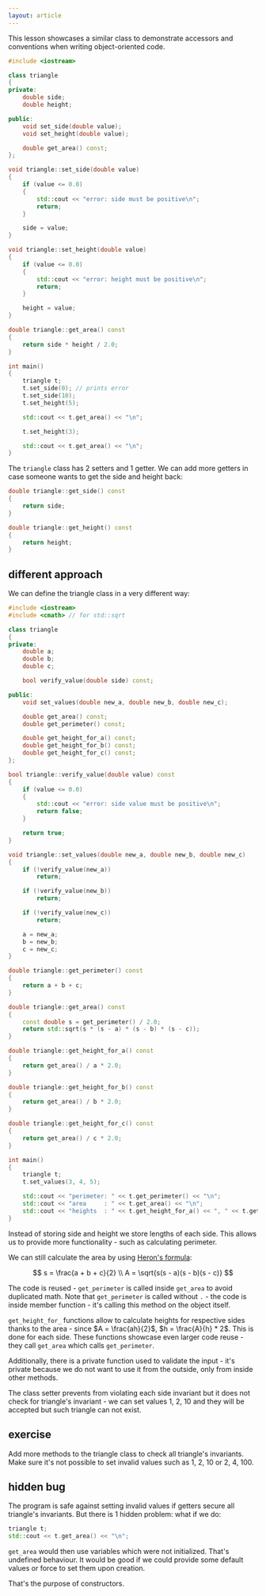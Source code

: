 ```yaml
---
layout: article
---
```


This lesson showcases a similar class to demonstrate accessors and conventions when writing object-oriented code.

```c++
#include <iostream>

class triangle
{
private:
    double side;
    double height;

public:
    void set_side(double value);
    void set_height(double value);

    double get_area() const;
};

void triangle::set_side(double value)
{
    if (value <= 0.0)
    {
        std::cout << "error: side must be positive\n";
        return;
    }

    side = value;
}

void triangle::set_height(double value)
{
    if (value <= 0.0)
    {
        std::cout << "error: height must be positive\n";
        return;
    }

    height = value;
}

double triangle::get_area() const
{
    return side * height / 2.0;
}

int main()
{
    triangle t;
    t.set_side(0); // prints error
    t.set_side(10);
    t.set_height(5);

    std::cout << t.get_area() << "\n";

    t.set_height(3);

    std::cout << t.get_area() << "\n";
}
```

The `triangle` class has 2 setters and 1 getter. We can add more getters in case someone wants to get the side and height back:

```c++
double triangle::get_side() const
{
    return side;
}

double triangle::get_height() const
{
    return height;
}
```

## different approach

We can define the triangle class in a very different way:

```c++
#include <iostream>
#include <cmath> // for std::sqrt

class triangle
{
private:
    double a;
    double b;
    double c;

    bool verify_value(double side) const;

public:
    void set_values(double new_a, double new_b, double new_c);

    double get_area() const;
    double get_perimeter() const;

    double get_height_for_a() const;
    double get_height_for_b() const;
    double get_height_for_c() const;
};

bool triangle::verify_value(double value) const
{
    if (value <= 0.0)
    {
        std::cout << "error: side value must be positive\n";
        return false;
    }

    return true;
}

void triangle::set_values(double new_a, double new_b, double new_c)
{
    if (!verify_value(new_a))
        return;

    if (!verify_value(new_b))
        return;

    if (!verify_value(new_c))
        return;

    a = new_a;
    b = new_b;
    c = new_c;
}

double triangle::get_perimeter() const
{
    return a + b + c;
}

double triangle::get_area() const
{
    const double s = get_perimeter() / 2.0;
    return std::sqrt(s * (s - a) * (s - b) * (s - c));
}

double triangle::get_height_for_a() const
{
    return get_area() / a * 2.0;
}

double triangle::get_height_for_b() const
{
    return get_area() / b * 2.0;
}

double triangle::get_height_for_c() const
{
    return get_area() / c * 2.0;
}

int main()
{
    triangle t;
    t.set_values(3, 4, 5);

    std::cout << "perimeter: " << t.get_perimeter() << "\n";
    std::cout << "area     : " << t.get_area() << "\n";
    std::cout << "heights  : " << t.get_height_for_a() << ", " << t.get_height_for_b() << ", " << t.get_height_for_c() << "\n";
}
```

Instead of storing side and height we store lengths of each side. This allows us to provide more functionality - such as calculating perimeter.

We can still calculate the area by using [Heron's formula](https://en.wikipedia.org/wiki/Heron%27s_formula):

$$
s = \frac{a + b + c}{2} \\
A = \sqrt{s(s - a)(s - b)(s - c)}
$$

The code is reused - `get_perimeter` is called inside `get_area` to avoid duplicated math. Note that `get_perimeter` is called without `.` - the code is inside member function - it's calling this method on the object itself.

`get_height_for_` functions allow to calculate heights for respective sides thanks to the area - since $A = \frac{ah}{2}$, $h = \frac{A}{h} * 2$. This is done for each side. These functions showcase even larger code reuse - they call `get_area` which calls `get_perimeter`. 

Additionally, there is a private function used to validate the input - it's private because we do not want to use it from the outside, only from inside other methods.

The class setter prevents from violating each side invariant but it does not check for triangle's invariant - we can set values 1, 2, 10 and they will be accepted but such triangle can not exist.

## exercise

Add more methods to the triangle class to check all triangle's invariants. Make sure it's not possible to set invalid values such as 1, 2, 10 or 2, 4, 100.

## hidden bug

The program is safe against setting invalid values if getters secure all triangle's invariants. But there is 1 hidden problem: what if we do:

```c++
triangle t;
std::cout << t.get_area() << "\n";
```

`get_area` would then use variables which were not initialized. That's undefined behaviour. It would be good if we could provide some default values or force to set them upon creation.

That's the purpose of constructors.
